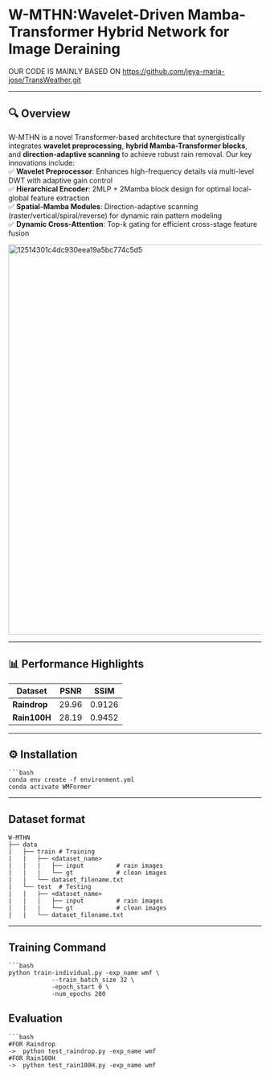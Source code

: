 # W-MTHN:Wavelet-Driven Mamba-Transformer Hybrid Network for Image Deraining
OUR CODE IS MAINLY BASED ON https://github.com/jeya-maria-jose/TransWeather.git

----

## 🔍 Overview  
 W-MTHN is a novel Transformer-based architecture that synergistically integrates **wavelet preprocessing**, **hybrid Mamba-Transformer blocks**, and **direction-adaptive scanning** to achieve robust rain removal. Our key innovations include:  
✅ **Wavelet Preprocessor**: Enhances high-frequency details via multi-level DWT with adaptive gain control  
✅ **Hierarchical Encoder**: 2MLP + 2Mamba block design for optimal local-global feature extraction  
✅ **Spatial-Mamba Modules**: Direction-adaptive scanning (raster/vertical/spiral/reverse) for dynamic rain pattern modeling  
✅ **Dynamic Cross-Attention**: Top-k gating for efficient cross-stage feature fusion  

<img width="776" alt="12514301c4dc930eea19a5bc774c5d5" src="https://github.com/user-attachments/assets/fb55a1ed-1eb1-4c64-8314-14716961f0e9" />

----

## 📊 Performance Highlights  
| Dataset     | PSNR   | SSIM    |
|-------------|--------|---------|
| **Raindrop**| 29.96  | 0.9126  | 
| **Rain100H**| 28.19  | 0.9452  |

----

## ⚙️ Installation
    ```bash
    conda env create -f environment.yml
    conda activate WMFormer

----

## Dataset format
    W-MTHN
    ├── data 
    |   ├── train # Training  
    |   |   ├── <dataset_name>   
    |   |   |   ├── input         # rain images 
    |   |   |   └── gt            # clean images
    |   |   └── dataset_filename.txt
    |   └── test  # Testing         
    |   |   ├── <dataset_name>          
    |   |   |   ├── input         # rain images 
    |   |   |   └── gt            # clean images
    |   |   └── dataset_filename.txt

----

## Training Command
    ```bash
    python train-individual.py -exp_name wmf \
                --train_batch_size 32 \
                -epoch_start 0 \
                -num_epochs 200
                
## Evaluation
    ```bash
    #FOR Raindrop
    ->  python test_raindrop.py -exp_name wmf
    #FOR Rain100H
    ->  python test_rain100H.py -exp_name wmf







